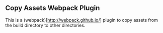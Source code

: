 ## Copy Assets Webpack Plugin

This is a (webpack)[http://webpack.github.io/] plugin to copy assets from the build directory to other directories.
